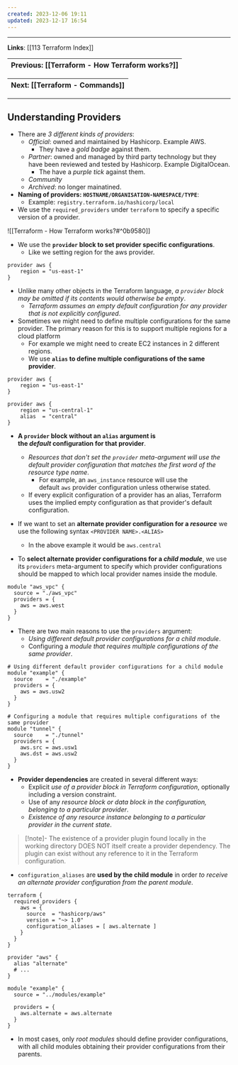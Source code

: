 ```yaml
---
created: 2023-12-06 19:11
updated: 2023-12-17 16:54
---
```

---
**Links**: [[113 Terraform Index]]

| Previous: [[Terraform - How Terraform works?]] |
|-|

| Next: [[Terraform - Commands]] |
|-|

---
## Understanding Providers
- There are *3 different kinds of providers*:
	- *Official*: owned and maintained by Hashicorp. Example AWS.
		- They have a *gold badge* against them.
	- *Partner*: owned and managed by third party technology but they have been reviewed and tested by Hashicorp. Example DigitalOcean.
		- The have a *purple tick* against them.
	- *Community*
	- *Archived*: no longer mainatined.
- **Naming of providers: `HOSTNAME/ORGANISATION-NAMESPACE/TYPE`**:
	- Example: `registry.terraform.io/hashicorp/local`
- We use the `required_providers` under `terraform` to specify a specific version of a provider.

![[Terraform - How Terraform works?#^0b9580]]

- We use the **`provider` block to set provider specific configurations**.
	- Like we setting region for the aws provider.

```hcl title:"Configuring the provider block" fold
provider aws {
	region = "us-east-1"
}
```

- Unlike many other objects in the Terraform language, *a `provider` block may be omitted if its contents would otherwise be empty*. 
	- *Terraform assumes an empty default configuration for any provider that is not explicitly configured*.
- Sometimes we might need to define multiple configurations for the same provider. The primary reason for this is to support multiple regions for a cloud platform
	- For example we might need to create EC2 instances in 2 different regions.
	- We use **`alias` to define multiple configurations of the same provider**.

```hcl title:"Multiple configurations of same provider" fold
provider aws {
	region = "us-east-1"
}

provider aws {
	region = "us-central-1"
	alias  = "central"
}
```

- **A `provider` block without an `alias` argument is the _default_ configuration for that provider**. 
	- *Resources that don't set the `provider` meta-argument will use the default provider configuration that matches the first word of the resource type name*.
		- For example, an `aws_instance` resource will use the default `aws` provider configuration unless otherwise stated.
	- If every explicit configuration of a provider has an alias, Terraform uses the implied empty configuration as that provider's default configuration.
- If we want to set an **alternate provider configuration for a *resource*** we use the following syntax `<PROVIDER NAME>.<ALIAS>`
	- In the above example it would be `aws.central`

- To **select alternate provider configurations for a *child module***, we use its `providers` meta-argument to specify which provider configurations should be mapped to which local provider names inside the module.

```hcl title:"Module provider alternate configuration"
module "aws_vpc" {
  source = "./aws_vpc"
  providers = {
    aws = aws.west
  }
}
```

- There are two main reasons to use the `providers` argument:
	- *Using different default provider configurations for a child module*.
	- Configuring a *module that requires multiple configurations of the same provider*.

```hcl title:"Reason for using the providers block in a child module" fold
# Using different default provider configurations for a child module
module "example" {
  source    = "./example"
  providers = {
    aws = aws.usw2
  }
}

# Configuring a module that requires multiple configurations of the same provider
module "tunnel" {
  source    = "./tunnel"
  providers = {
    aws.src = aws.usw1
    aws.dst = aws.usw2
  }
}
```

- **Provider dependencies** are created in several different ways:
	- Explicit *use of a provider block in Terraform configuration*, optionally including a version constraint.
	- Use of any *resource block or data block in the configuration, belonging to a particular provider*.
	- *Existence of any resource instance belonging to a particular provider in the current state*.

> [!note]- The existence of a provider plugin found locally in the working directory DOES NOT itself create a provider dependency. 
> The plugin can exist without any reference to it in the Terraform configuration.

- `configuration_aliases` are **used by the child module** in order *to receive an alternate provider configuration from the parent module*.

```hcl title:"child module with configuration aliases" fold
terraform {
  required_providers {
    aws = {
      source  = "hashicorp/aws"
      version = "~> 1.0"
      configuration_aliases = [ aws.alternate ]
    }
  }
}
```

```hcl title:"parent module calling the child module" fold
provider "aws" {
  alias "alternate"
  # ...
}

module "example" {
  source = "../modules/example"

  providers = {
    aws.alternate = aws.alternate
  }
}

```

- In most cases, only _root modules_ should define provider configurations, with all child modules obtaining their provider configurations from their parents.